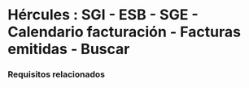 # Hércules : SGI \- ESB \- SGE \- Calendario facturación \- Facturas emitidas \- Buscar



### Requisitos relacionados






